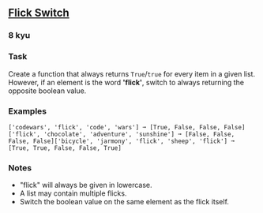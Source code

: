 <h2><a href=https://www.codewars.com/kata/64fbfe2618692c2018ebbddb/train/javascript target="_blank">Flick Switch</a></h2><h3>8 kyu</h3><h3 id="task">Task</h3><p>Create a function that always returns <code>True</code>/<code>true</code> for every item in a given list.<br>However, if an element is the word <strong>'flick'</strong>, switch to always returning the opposite boolean value.</p><h3 id="examples">Examples</h3><pre><code class="language-python">[<span class="cm-string">'codewars'</span>, <span class="cm-string">'flick'</span>, <span class="cm-string">'code'</span>, <span class="cm-string">'wars'</span>] <span class="cm-variable">➞</span> [<span class="cm-keyword">True</span>, <span class="cm-keyword">False</span>, <span class="cm-keyword">False</span>, <span class="cm-keyword">False</span>][<span class="cm-string">'flick'</span>, <span class="cm-string">'chocolate'</span>, <span class="cm-string">'adventure'</span>, <span class="cm-string">'sunshine'</span>] <span class="cm-variable">➞</span> [<span class="cm-keyword">False</span>, <span class="cm-keyword">False</span>, <span class="cm-keyword">False</span>, <span class="cm-keyword">False</span>][<span class="cm-string">'bicycle'</span>, <span class="cm-string">'jarmony'</span>, <span class="cm-string">'flick'</span>, <span class="cm-string">'sheep'</span>, <span class="cm-string">'flick'</span>] <span class="cm-variable">➞</span> [<span class="cm-keyword">True</span>, <span class="cm-keyword">True</span>, <span class="cm-keyword">False</span>, <span class="cm-keyword">False</span>, <span class="cm-keyword">True</span>]</code></pre><h3 id="notes">Notes</h3><ul><li>"flick" will always be given in lowercase.</li><li>A list may contain multiple flicks.</li><li>Switch the boolean value on the same element as the flick itself.</li></ul>